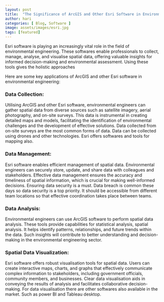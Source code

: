 ```yaml
---
layout: post
title:  "The Significance of ArcGIS and Other Esri Software in Environmental Engineering"
author: hari
categories: [ Blog, Software ]
image: assets/images/esri.jpg
tags: [featured]
---
```

Esri software is playing an increasingly vital role in the field of environmental engineering. These softwares enable professionals to collect, manage, analyse, and visualise spatial data, offering valuable insights for informed decision-making and environmental assessment. Using these tools gives the holistic approaches 

Here are some key applications of ArcGIS and other Esri software in environmental engineering:

### Data Collection: 
Utilising ArcGIS and other Esri software, environmental engineers can gather spatial data from diverse sources such as satellite imagery, aerial photography, and on-site surveys. This data is instrumental in creating detailed maps and models, facilitating the identification of environmental challenges and the development of effective solutions. Data collected from on-site surveys are the most common forms of data. Data can be collected using drones and other technologies. Esri offers softwares and tools for mapping also.

### Data Management: 
Esri software enables efficient management of spatial data. Environmental engineers can securely store, update, and share data with colleagues and stakeholders. Effective data management ensures the accuracy and timeliness of spatial information, which is crucial for making well-informed decisions. Ensuring data security is a must. Data breach is common these days so data security is a top priority. It should be accessible from different team locations so that effective coordination takes place between teams.

### Data Analysis: 
Environmental engineers can use ArcGIS software to perform spatial data analysis. These tools provide capabilities for statistical analysis, spatial analysis. It helps identify patterns, relationships, and future trends within the data. Such insights will contribute to better understanding and decision-making in the environmental engineering sector.

### Spatial Data Visualization: 
Esri software offers robust visualisation tools for spatial data. Users can create interactive maps, charts, and graphs that effectively communicate complex information to stakeholders, including government officials, community members, and businesses. Clear data visualisation aids in conveying the results of analysis and facilitates collaborative decision-making.
For data visualisation there are other softwares also available in the market. Such as power BI and Tableau desktop.

